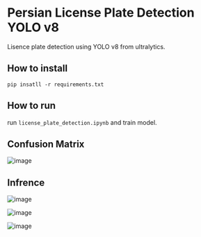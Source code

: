 # Persian License Plate Detection YOLO v8

Lisence plate detection using YOLO v8 from ultralytics.

## How to install
```
pip insatll -r requirements.txt
```

## How to run

run  ```license_plate_detection.ipynb``` and train model.

## Confusion Matrix

![image](https://github.com/SajedehGharabadian/Persian_Lisence_plate_Detection/assets/76538787/7ef6b893-64cb-4819-ab0b-593bc6d6b9b9)


## Infrence

![image](https://github.com/SajedehGharabadian/Persian_Lisence_plate_Detection/assets/76538787/4135cbbb-4be3-42ab-8350-116d0fa31bf5)


![image](https://github.com/SajedehGharabadian/Persian_Lisence_plate_Detection/assets/76538787/0489a122-9ca2-45a4-8762-69d6df901909)


![image](https://github.com/SajedehGharabadian/Persian_Lisence_plate_Detection/assets/76538787/d779e677-b15d-444a-8d5e-847695e7f9f9)
